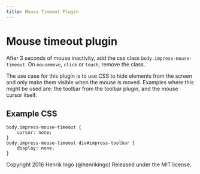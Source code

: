 ```yaml
---
title: Mouse Timeout Plugin
---
```

Mouse timeout plugin
====================

After 3 seconds of mouse inactivity, add the css class
`body.impress-mouse-timeout`. On `mousemove`, `click` or `touch`, remove the
class.

The use case for this plugin is to use CSS to hide elements from the screen
and only make them visible when the mouse is moved. Examples where this
might be used are: the toolbar from the toolbar plugin, and the mouse cursor
itself.

Example CSS
------------

    body.impress-mouse-timeout {
        cursor: none;
    }
    body.impress-mouse-timeout div#impress-toolbar {
        display: none;
    }


Copyright 2016 Henrik Ingo (@henrikingo)
Released under the MIT license.
